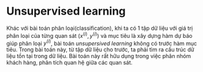 # Unsupervised learning

Khác với bài toán phân loại(classification), khi ta có 1 tập dữ liệu với giá trị phân loại của từng quan sát $(x^{(i)}, y^{(i)})$ và mục tiêu là xây dựng hàm dự báo giúp phân loại $y^{(i)}$, bài toán *unsupersived learning* không có trước hàm mục tiêu. Trong bài toán này, từ tập dữ liệu cho trước, ta phải tìm ra cấu trúc dữ liệu tồn tại trong dữ liệu. Bài toán này rất hữu dụng trong việc phân nhóm khách hàng, phân tích quan hệ giữa các quan sát.
